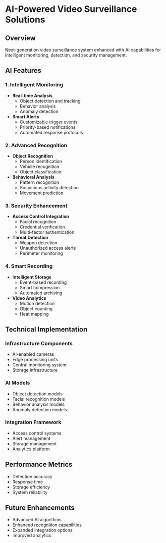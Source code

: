 # AI-Powered Video Surveillance Solutions

## Overview
Next-generation video surveillance system enhanced with AI capabilities for intelligent monitoring, detection, and security management.

## AI Features

### 1. Intelligent Monitoring
- **Real-time Analysis**
  - Object detection and tracking
  - Behavior analysis
  - Anomaly detection
- **Smart Alerts**
  - Customizable trigger events
  - Priority-based notifications
  - Automated response protocols

### 2. Advanced Recognition
- **Object Recognition**
  - Person identification
  - Vehicle recognition
  - Object classification
- **Behavioral Analysis**
  - Pattern recognition
  - Suspicious activity detection
  - Movement prediction

### 3. Security Enhancement
- **Access Control Integration**
  - Facial recognition
  - Credential verification
  - Multi-factor authentication
- **Threat Detection**
  - Weapon detection
  - Unauthorized access alerts
  - Perimeter monitoring

### 4. Smart Recording
- **Intelligent Storage**
  - Event-based recording
  - Smart compression
  - Automated archiving
- **Video Analytics**
  - Motion detection
  - Object counting
  - Heat mapping

## Technical Implementation

### Infrastructure Components
- AI-enabled cameras
- Edge processing units
- Central monitoring system
- Storage infrastructure

### AI Models
- Object detection models
- Facial recognition models
- Behavior analysis models
- Anomaly detection models

### Integration Framework
- Access control systems
- Alert management
- Storage management
- Analytics platform

## Performance Metrics
- Detection accuracy
- Response time
- Storage efficiency
- System reliability

## Future Enhancements
- Advanced AI algorithms
- Enhanced recognition capabilities
- Expanded integration options
- Improved analytics 